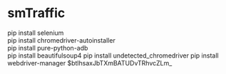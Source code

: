 # smTraffic
pip install selenium  
pip install chromedriver-autoinstaller  
pip install pure-python-adb  
pip install beautifulsoup4
pip install undetected_chromedriver
pip install webdriver-manager
$btlhsaxJbTXmBATUDvTRhvcZLm_
